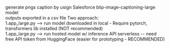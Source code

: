 generate pngs caption by usign Salesforce blip-image-captioning-large model\
outputs exported in a csv file
Two approach: \
1.app_large.py --> run model downloaded in local - Require pytorch, transformers lib installed (NOT recommended)\
1.app_large.py --> run hosted model w/ inference API serverless -- need free API token from HuggingFace (easier for prototyping - RECOMMENDED)
